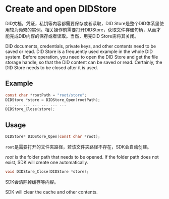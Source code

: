 # Create and open DIDStore

DID文档，凭证，私钥等内容都需要保存或者读取，DID Store是整个DID体系里使用较为频繁的实例。相关操作前需要打开DIDStore，获取文件存储句柄，从而才能完成DID内容的保存或者读取。当然，用完DID Store需将其关闭。

DID documents, credentials, private keys, and other contents need to be saved or read. DID Store is a frequently used example in the whole DID system. Before operation, you need to open the DID Store and get the file storage handle, so that the DID content can be saved or read. Certainly, the DID Store needs to be closed after it is used.

## Example

```c
const char *rootPath = "root/store";
DIDStore *store = DIDStore_Open(rootPath);
... ... ... ... ... ... ...
DIDStore_Close(store);
```

## Usage

```c
DIDStore* DIDStore_Open(const char *root);
```

`root`是需要打开的文件夹路径，若该文件夹路径不存在，SDK会自动创建。

_root_ is the folder path that needs to be opened. If the folder path does not exist, SDK will create one automatically.

```c
void DIDStore_Close(DIDStore *store);
```

SDK会清除掉缓存等内容。

SDK will clear the cache and other contents.
